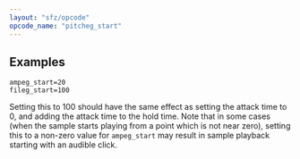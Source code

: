 ```yaml
---
layout: "sfz/opcode"
opcode_name: "pitcheg_start"
---
```

## Examples

```
ampeg_start=20
fileg_start=100
```

Setting this to 100 should have the same effect as setting the attack time to 0,
and adding the attack time to the hold time.
Note that in some cases (when the sample starts playing from a point which is
not near zero), setting this to a non-zero value for `ampeg_start` may result in
sample playback starting with an audible click.
